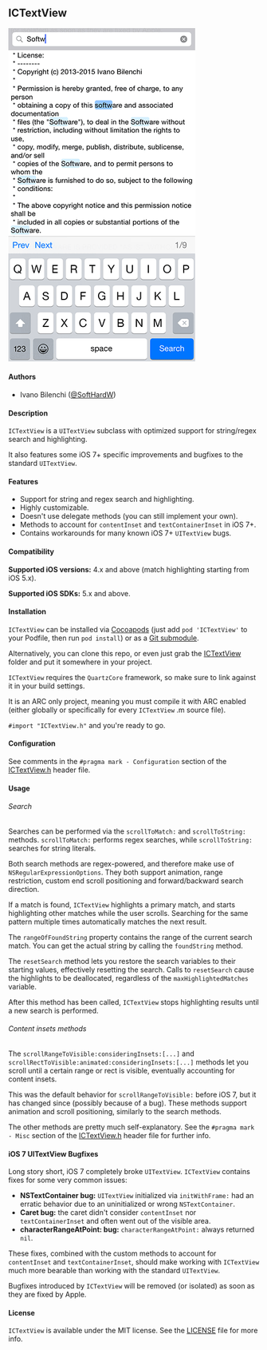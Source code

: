 ## ICTextView

![Screenshot](screenshot.png)


#### Authors

- Ivano Bilenchi ([@SoftHardW](http://www.twitter.com/SoftHardW))


#### Description

`ICTextView` is a `UITextView` subclass with optimized support for string/regex search and highlighting.

It also features some iOS 7+ specific improvements and bugfixes to the standard `UITextView`.


#### Features

- Support for string and regex search and highlighting.
- Highly customizable.
- Doesn't use delegate methods (you can still implement your own).
- Methods to account for `contentInset` and `textContainerInset` in iOS 7+.
- Contains workarounds for many known iOS 7+ `UITextView` bugs.


#### Compatibility

**Supported iOS versions:** 4.x and above (match highlighting starting from iOS 5.x).

**Supported iOS SDKs:** 5.x and above.


#### Installation

`ICTextView` can be installed via [Cocoapods](http://cocoapods.org) (just add `pod 'ICTextView'` to your Podfile, then run `pod install`) or as a [Git submodule](http://git-scm.com/book/en/Git-Tools-Submodules).

Alternatively, you can clone this repo, or even just grab the [ICTextView](ICTextView) folder and put it somewhere in your project.

`ICTextView` requires the `QuartzCore` framework, so make sure to link against it in your build settings.

It is an ARC only project, meaning you must compile it with ARC enabled (either globally or specifically for every `ICTextView` .m source file).

`#import "ICTextView.h"` and you're ready to go.


#### Configuration

See comments in the `#pragma mark - Configuration` section of the [ICTextView.h](ICTextView/ICTextView.h) header file.


#### Usage

###### Search

Searches can be performed via the `scrollToMatch:` and `scrollToString:` methods. `scrollToMatch:` performs regex searches, while `scrollToString:` searches for string literals.

Both search methods are regex-powered, and therefore make use of `NSRegularExpressionOptions`. They both support animation, range restriction, custom end scroll positioning and forward/backward search direction.

If a match is found, `ICTextView` highlights a primary match, and starts highlighting other matches while the user scrolls. Searching for the same pattern multiple times automatically matches the next result.

The `rangeOfFoundString` property contains the range of the current search match. You can get the actual string by calling the `foundString` method.

The `resetSearch` method lets you restore the search variables to their starting values, effectively resetting the search. Calls to `resetSearch` cause the highlights to be deallocated, regardless of the `maxHighlightedMatches` variable.

After this method has been called, `ICTextView` stops highlighting results until a new search is performed.

###### Content insets methods

The `scrollRangeToVisible:consideringInsets:[...]` and `scrollRectToVisible:animated:consideringInsets:[...]` methods let you scroll until a certain range or rect is visible, eventually accounting for content insets.

This was the default behavior for `scrollRangeToVisible:` before iOS 7, but it has changed since (possibly because of a bug). These methods support animation and scroll positioning, similarly to the search methods.

The other methods are pretty much self-explanatory. See the `#pragma mark - Misc` section of the [ICTextView.h](ICTextView/ICTextView.h) header file for further info.


#### iOS 7 UITextView Bugfixes

Long story short, iOS 7 completely broke `UITextView`. `ICTextView` contains fixes for some very common issues:

- **NSTextContainer bug:** `UITextView` initialized via `initWithFrame:` had an erratic behavior due to an uninitialized or wrong `NSTextContainer`.
- **Caret bug:** the caret didn't consider `contentInset` nor `textContainerInset` and often went out of the visible area.
- **characterRangeAtPoint: bug:** `characterRangeAtPoint:` always returned `nil`.

These fixes, combined with the custom methods to account for `contentInset` and `textContainerInset`, should make working with `ICTextView` much more bearable
than working with the standard `UITextView`.

Bugfixes introduced by `ICTextView` will be removed (or isolated) as soon as they are fixed by Apple.


#### License

`ICTextView` is available under the MIT license. See the [LICENSE](LICENSE) file for more info.
